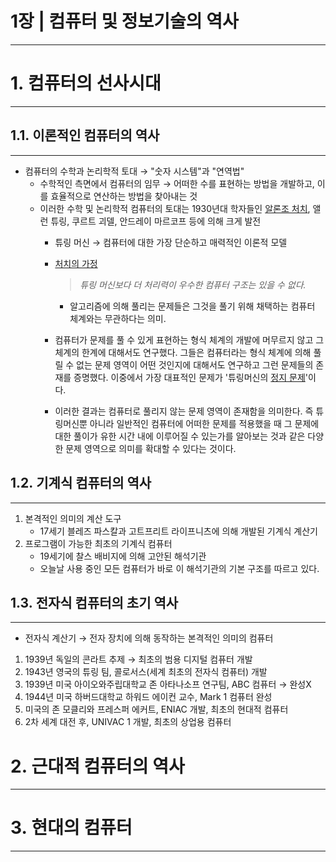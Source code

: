# 1장 | 컴퓨터 및 정보기술의 역사

---

# 1. 컴퓨터의 선사시대

---

## 1.1. 이론적인 컴퓨터의 역사

---

- 컴퓨터의 수학과 논리학적 토대 → "숫자 시스템"과 "연역법"
    - 수학적인 측면에서 컴퓨터의 임무 → 어떠한 수를 표현하는 방법을 개발하고, 이를 효율적으로 연산하는 방법을 찾아내는 것
    - 이러한 수학 및 논리학적 컴퓨터의 토대는 1930년대 학자들인 [알론조 처치](https://ko.wikipedia.org/wiki/%EC%95%8C%EB%A1%A0%EC%A1%B0_%EC%B2%98%EC%B9%98), 앨런 튜링, 쿠르트 괴델, 안드레이 마르코프 등에 의해 크게 발전
        - 튜링 머신 → 컴퓨터에 대한 가장 단순하고 매력적인 이론적 모델
        - [처치의 가정](https://en.wikipedia.org/wiki/Church%27s_thesis_(constructive_mathematics))

            > *튜링 머신보다 더 처리력이 우수한 컴퓨터 구조는 있을 수 없다.*

            - 알고리즘에 의해 풀리는 문제들은 그것을 풀기 위해 채택하는 컴퓨터 체계와는 무관하다는 의미.
        - 컴퓨터가 문제를 풀 수 있게 표현하는 형식 체계의 개발에 머무르지 않고 그 체계의 한계에 대해서도 연구했다. 그들은 컴퓨터라는 형식 체계에 의해 풀릴 수 없는 문제 영역이 어떤 것인지에 대해서도 연구하고 그런 문제들의 존재를 증명했다. 이중에서 가장 대표적인 문제가 '튜링머신의 [정지 문제](https://ko.wikipedia.org/wiki/%EC%A0%95%EC%A7%80_%EB%AC%B8%EC%A0%9C)'이다.
        - 이러한 결과는 컴퓨터로 풀리지 않는 문제 영역이 존재함을 의미한다. 즉 튜링머신뿐 아니라 일반적인 컴퓨터에 어떠한 문제를 적용했을 때 그 문제에 대한 풀이가 유한 시간 내에 이루어질 수 있는가를 알아보는 것과 같은 다양한 문제 영역으로 의미를 확대할 수 있다는 것이다.

## 1.2. 기계식 컴퓨터의 역사

---

1. 본격적인 의미의 계산 도구
    - 17세기 블레즈 파스칼과 고트프리트 라이프니츠에 의해 개발된 기계식 계산기
2. 프로그램이 가능한 최초의 기계식 컴퓨터
    - 19세기에 찰스 배비지에 의해 고안된 해석기관
    - 오늘날 사용 중인 모든 컴퓨터가 바로 이 해석기관의 기본 구조를 따르고 있다.

## 1.3. 전자식 컴퓨터의 초기 역사

---

- 전자식 계산기 → 전자 장치에 의해 동작하는 본격적인 의미의 컴퓨터
1. 1939년 독일의 콘라트 추제 → 최초의 범용 디지털 컴퓨터 개발
2. 1943년 영국의 튜링 팀, 콜로서스(세계 최초의 전자식 컴퓨터) 개발
3. 1939년 미국 아이오와주립대학교 존 아타나소프 연구팀, ABC 컴퓨터 → 완성X
4. 1944년 미국 하버드대학교 하워드 에이컨 교수, Mark 1  컴퓨터 완성
5. 미국의 존 모클리와 프레스퍼 에커트, ENIAC 개발, 최초의 현대적 컴퓨터
6. 2차 세계 대전 후, UNIVAC 1 개발, 최초의 상업용 컴퓨터

# 2. 근대적 컴퓨터의 역사

---

# 3. 현대의 컴퓨터

---